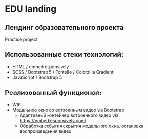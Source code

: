 # EDU landing
## Лендинг образовательного проекта
Practice project

## Использованные стеки технологий:

- HTML / embedresponsively
- SCSS / Bootstrap 5 / Fontello / Colorzilla Gradient
- JavaScript / Bootstrap 5

## Реализованный функционал:

- WIP
- Модальное окно со встроенным видео via Bootstrap
  - Адаптивный контейнер встроенного видео via https://embedresponsively.com/
  - Обработка события скрытия модального окна, остановка воспроизведения видео